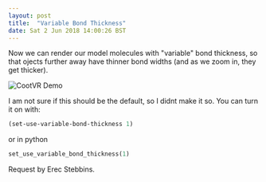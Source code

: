```yaml
---
layout: post
title:  "Variable Bond Thickness"
date: Sat 2 Jun 2018 14:00:26 BST
---
```


Now we can render our model molecules with "variable" bond thickness, so that ojects
further away have thinner bond widths (and as we zoom in, they get thicker).

![CootVR Demo]({{"../../../images/static-variable-bond-thickness.png"}})

I am not sure if this should be the default, so I didnt make it so.
You can turn it on with:

```lisp
(set-use-variable-bond-thickness 1)
```

or in python

```python
set_use_variable_bond_thickness(1)
```

Request by Erec Stebbins.
